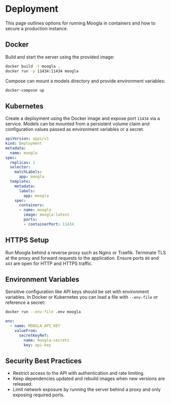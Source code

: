 # Deployment

This page outlines options for running Moogla in containers and how to secure a production instance.

## Docker

Build and start the server using the provided image:

```bash
docker build -t moogla .
docker run -p 11434:11434 moogla
```

Compose can mount a models directory and provide environment variables:

```bash
docker-compose up
```

## Kubernetes

Create a deployment using the Docker image and expose port `11434` via a
service. Models can be mounted from a persistent volume claim and
configuration values passed as environment variables or a secret.

```yaml
apiVersion: apps/v1
kind: Deployment
metadata:
  name: moogla
spec:
  replicas: 1
  selector:
    matchLabels:
      app: moogla
  template:
    metadata:
      labels:
        app: moogla
    spec:
      containers:
      - name: moogla
        image: moogla:latest
        ports:
        - containerPort: 11434
```

## HTTPS Setup

Run Moogla behind a reverse proxy such as Nginx or Traefik. Terminate TLS
at the proxy and forward requests to the application. Ensure ports `80`
and `443` are open for HTTP and HTTPS traffic.

## Environment Variables

Sensitive configuration like API keys should be set with environment
variables. In Docker or Kubernetes you can load a file with `--env-file`
or reference a secret:

```bash
docker run --env-file .env moogla
```

```yaml
env:
  - name: MOOGLA_API_KEY
    valueFrom:
      secretKeyRef:
        name: moogla-secrets
        key: api-key
```

## Security Best Practices

- Restrict access to the API with authentication and rate limiting.
- Keep dependencies updated and rebuild images when new versions are
  released.
- Limit network exposure by running the server behind a proxy and only
  exposing required ports.
